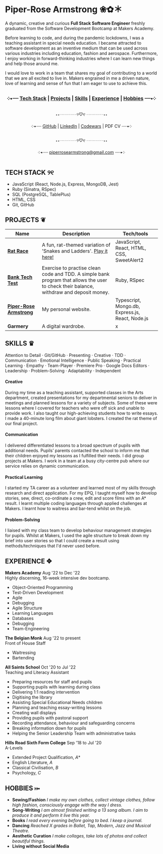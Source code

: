 # Piper-Rose Armstrong ❀✿＊ #

A dynamic, creative and curious **Full Stack Software Engineer** freshly graduated from the Software Development Bootcamp at Makers Academy. 

Before learning to code, and during the pandemic lockdowns, I was a teaching assistant in special needs education. I became attracted to software development as an inventive medium that can be used across various industries including education, fashion and aerospace. Furthermore, I enjoy working in forward-thinking industries where I can learn new things and help those around me. 

I would love to work in a team that shares my goal of contributing to a world that we are all excited to live in. Makers engrained in me a driven nature, love of learning and sense of fun that I am eager to use to achieve this.

<div align="center">

### ༶•┈┈ [Tech Stack](https://github.com/piperrosearmstrong#tech-stack-%E0%AD%A8%E0%AD%A7) | [Projects](https://github.com/piperrosearmstrong/piperrosearmstrong#projects-) | [Skills](https://github.com/piperrosearmstrong/piperrosearmstrong#skills-) | [Experience](https://github.com/piperrosearmstrong/piperrosearmstrong#experience-) | [Hobbies](https://github.com/piperrosearmstrong/piperrosearmstrong#hobbies-) ┈┈•༶

⋆⋆┈┈┈┈୨♡୧ ┈┈┈┈⋆⋆

༶•┈┈ [GitHub](https://github.com/piperrosearmstrong) | [LinkedIn](https://www.linkedin.com/in/piper-rose-armstrong-a20447265/) | [Codewars](https://www.codewars.com/users/piperrosearmstrong) | PDF CV ┈┈•༶

⋆⋆┈┈┈┈୨♡୧ ┈┈┈┈⋆⋆

༶•┈┈ piperrosearmstrong@gmail.com ┈┈•༶
  
</div>

## TECH STACK ୨୧

- JavaScript (React, Node.js, Express, MongoDB, Jest)
- Ruby (Sinatra, RSpec) 
- SQL (PostgreSQL, TablePlus)
- HTML, CSS 
- Git, GitHub

## PROJECTS ❦

| Name                         | Description       | Tech/tools        |
| ---------------------------- | ----------------- | ----------------- |
| **[Rat Race](https://github.com/Ollie-HB/rat-race)**                 | A fun, rat-themed variation of 'Snakes and Ladders'. [Play it here!](https://rat-race-boardgame.netlify.app/) | JavaScript, React, HTML, CSS, SweetAlert2 |
| **[Bank Tech Test](https://github.com/piperrosearmstrong/bank-tech-test)** | Exercise to practise clean code and TDD. A simple bank program that allows the user to check their balance, withdraw and deposit money. | Ruby, RSpec |
| **[Piper-Rose Armstrong](https://github.com/piperrosearmstrong/personal-website)**         | My personal website. | Typescript, Mongo.db, Express.js, React, Node.js |
| **Garmery**                  | A digital wardrobe. | x              |

## SKILLS ♛

Attention to Detail · Git/GitHub · Presenting · Creative · TDD · Communication · Emotional Intelligence · Public Speaking · Practical Learning · Empathy · Team-Player · Premiere Pro · Google Docs Editors · Leadership · Problem-Solving · Adaptability · Independent

#### Creative

During my time as a teaching assistant, supported classes in the Arts department, created presentations for my departmental seniors to deliver in meetings and planned lessons for a variety of subjects. Some of these were lessons where I covered for teachers who were off sick and unable to provide work. I also taught our high-achieving students how to write essays. I made a 40-minute long film about giant lobsters. I created the rat theme of our final project.

#### Communication

I delivered differentiated lessons to a broad spectrum of pupils with additional needs. Pupils’ parents contacted the school to inform me that their children enjoyed my lessons as I fulfilled their needs. I did group projects at Makers. I work in a team at a busy city-centre pub where our service relies on dynamic communication.

#### Practical Learning

I started my TA career as a volunteer and learned most of my skills through research and direct application. For my EPQ, I taught myself how to develop stories, sew, direct, co-ordinate a crew, edit and score films with an A* result. I learnt multiple coding languages through applied challenges at Makers. I learnt how to waitress and bar-tend whilst on the job.

#### Problem-Solving

I liaised with my class team to develop behaviour management strategies for pupils. Whilst at Makers, I used the agile structure to break down my brief into user stories so that I could create a result using methods/techniques that I'd never used before.

## EXPERIENCE ✥

**Makers Academy** Aug '22 to Dec '22    
Highly discerning, 16-week intensive dev bootcamp.

- Object-Oriented Programming
- Test-Driven Development
- Agile
- Debugging
- Agile Structure
- Learning Languages
- Databases
- Debugging
- Team-Engineering

**The Belgian Monk** Aug '22 to present    
Front of House Staff

- Waitressing
- Bartending

**All Saints School** Oct '20 to Jul '22    
Teaching and Literacy Assistant

- Preparing resources for staff and pupils
- Supporting pupils with learning during class
- Delivering 1:1 reading intervention
- Digitising the library
- Assisting Special Educational Needs children
- Planning and teaching essay-writing lessons
- Creating wall displays
- Providing pupils with pastoral support
- Recording attendance, behaviour and safeguarding concerns
- Breaking information down for pupils
- Helping the Senior Leadership Team with administrative tasks

**Hills Road Sixth Form College** Sep '18 to Jul '20    
A-Levels

- Extended Project Qualification, *A**
- English Literature, *A*
- Classical Civilisation, *B*
- Psychology, *C*

## HOBBIES ⤠

- **Sewing/Fashion** _I make my own clothes, collect vintage clothes, follow high fashion, consciously engage with the way I dress._
- **Song-Writing** _I am almost finished writing a 13 song album. I aim to produce it and perform it live this year._
- **Books** _I read every evening before going to bed. I keep a journal._
- **Dancing** _Reached X grades in Ballet, Tap, Modern, Jazz and Musical Theatre._
- **Aesthetic Curation** _I make collages, take lots of photos and collect beautiful things._
- **Living without Social Media**

